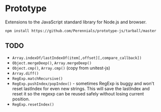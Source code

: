 Prototype
=========
Extensions to the JavaScript standard library for Node.js and browser.

```
npm install https://github.com/Perennials/prototype-js/tarball/master
```

TODO
----

* `Array.indexOf/lastIndexOf(item[,offset][,compare_callback])`
* `Object.mergeDeep()`, `Array.mergeDeep()`
* `Object.cmp()`, `Array.cmp()` (copy from unitest-js)
* `Array.diff()`
* `RegExp.matchRecursive()`
* `RegExp.pushIndex/popIndex()` - sometimes RegExp is buggy and won't reset
  lastIndex for even new strings. This will save the lastIndex and reset it so
  the regexp can be reused safely without losing current position.
* `RegExp.resetIndex()`

